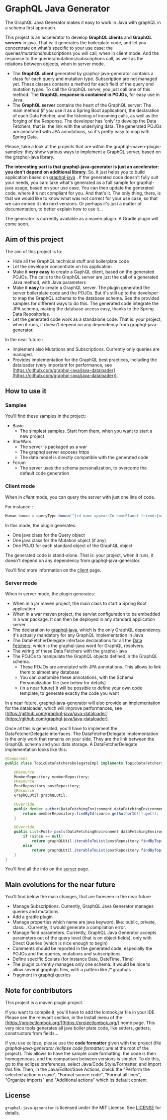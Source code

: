 # GraphQL Java Generator

The GraphQL Java Generator makes it easy to work in Java with graphQL in a schema first approach.

This project is an accelerator to develop __GraphQL clients__ and __GraphQL servers__ in java. That is: it generates the boilerplate code, and let you concentrate on what's specific to your use case: the queries/mutations/subscriptions you will call, when in client mode. And the response to the queries/mutations/subscriptions call, as well as the relations between objects, when in server mode. 

* The __GraphQL client__ generated by graphql-java-generator contains a class for each query and mutation type. Subscription are not managed yet. These classes contains a method for each field of the query and mutation types. To call the GraphQL server, you just call one of this method. The __GraphQL response is contained in POJOs__, for easy use in Java.
* The __GraphQL server__ contains the heart of the GraphQL server: The main method (if you use it as a Spring Boot application), the declaration of each Data Fetcher, and the listening of incoming calls, as well as the forging of the Response. The developer has 'only' to develop the Data Fetchers, that is: the link with the underlying data. The generated POJOs are annotated with JPA annotations, so it's pretty easy to map with Spring Data.

Please, take a look at the projects that are within the graphql-maven-plugin-samples: they show various ways to implement a GraphQL server, based on the graphql-java library. 

__The interesting part is that graphql-java-generator is just an accelerator: you don't depend on additional library__. So, it just helps you to build application based on [graphql-java](https://www.graphql-java.com) . 
If the generated code doesn't fully suit your needs, you can: take what's generated as a full sample for graphql-java usage, based on your use case. You can then update the generated code, where it's not compliant for you. And that's it. The only thing, there, is that we would like to know what was not correct for your use case, so that we can embed it into next versions. Or perhaps it's just a matter of documentation, to better explain how to use it... 

The generator is currently available as a maven plugin. A Gradle plugin will come soon.


## Aim of this project

The aim of this project is to:

* Hide all the GraphQL technical stuff and boilerplate code
* Let the developer concentrate on his application
* Make it __very easy__ to create a GaphQL client, based on the generated POJOs. The calls to the GraphQL server are just the call of a generated Java method, with Java parameters 
* Make it __easy__ to create a GraphQL server. The plugin generated the server boilerplate code and the POJOs. But it's still up to the developer to map the GraphQL schema to the database schema. See the provided samples for different ways to do this. The generated code integrate the JPA schema, making the database access easy, thanks to the Spring Data Repositories.
* Let the generated code work as a standalone code. That is: your project, when it runs, it doesn't depend on any dependency from graphql-java-generator.

In the near future :
* Implement also Mutations and Subscriptions. Currently only queries are managed.
* Provides implementation for the GraphQL best practices, including the dataloader (very important for performance, see [https://github.com/graphql-java/java-dataloader](https://github.com/graphql-java/java-dataloader)).    


## How to use it

### Samples

You'll find these samples in the project:
* Basic
    * The simplest samples. Start from them, when you want to start a new project
* StarWars
    * The server is packaged as a war
    * The graphql server exposes https
    * The data model is directly compatible with the generated code  
*  Forum
    * The server uses the schema personalization, to overcome the default code generation

### Client mode

When in _client_ mode, you can query the server with just one line of code.

For instance :

```Java
Human human = queryType.human("{id name appearsIn homePlanet friends{name}}", "180");
```

In this mode, the plugin generates:

* One java class for the Query object
* One java class for the Mutation object (if any)
* One POJO for each standard object of the GraphQL object

The generated code is stand-alone. That is: your project, when it runs, it doesn't depend on any dependency from graphql-java-generator.


You'll find more information on the [client](client.html) page.

### Server mode

When in server mode, the plugin generates:

* When in a jar maven project, the main class to start a Spring Boot application
* When in a war maven project, the servlet configuration to be embedded in a war package. It can then be deployed in any standard application server
* The declaration to [graphql-java](https://www.graphql-java.com/), which is the only GraphQL dependency. It's actually mandatory for any GraphQL implementation in Java
* The DataFetcherDelegate interface declarations for all the [Data Fetchers](https://www.graphql-java.com/documentation/master/data-fetching/), which is the graphql-java word for GraphQL resolvers.
* The wiring of these Data Fetchers with the graphql-java
* The POJOs to manipulate the GraphQL objects defined in the GraphQL schema. 
    * These POJOs are annotated with JPA annotations. This allows to link them to almost any database
    * You can customize these annotations, with the Schema Personalization file (see below for details)
    * (in a near future) It will be possible to define your own code template, to generate exactly the code you want 
 
In a near future, graphql-java-generator will also provide an implementation for the dataloader, which will improve performances, see [https://github.com/graphql-java/java-dataloader](https://github.com/graphql-java/java-dataloader).

Once all this is generated, you'll have to implement the DataFetcherDelegate interfaces. The DataFetcherDelegate implementation is the only work that remains on your side. They are the link between the GraphQL schema and your data storage. A DataFetcherDelegate implementation looks like this:

```Java
@Component
public class TopicDataFetchersDelegateImpl implements TopicDataFetchersDelegate {

	@Resource
	MemberRepository memberRepository;
	@Resource
	PostRepository postRepository;
	@Resource
	GraphQLUtil graphQLUtil;

	@Override
	public Member author(DataFetchingEnvironment dataFetchingEnvironment, Topic source) {
		return memberRepository.findById(source.getAuthorId()).get();
	}

	@Override
	public List<Post> posts(DataFetchingEnvironment dataFetchingEnvironment, Topic source, String since) {
		if (since == null)
			return graphQLUtil.iterableToList(postRepository.findByTopicId(source.getId()));
		else
			return graphQLUtil.iterableToList(postRepository.findByTopicIdAndSince(source.getId(), since));
	}
}
```

You'll find all the info on the [server](server.html) page.



## Main evolutions for the near future

You'll find below the main changes, that are foreseen in the near future
- Manage Subscriptions. Currently, GraphQL Java Generator manages queries and mutations.
- Add a gradle plugin
- Manage properties which name are java keyword, like: public, private, class... Currently, it would generate a compilation error.
- Manage field parameters. Currently, GraphQL Java Generator accepts parameters out of the query level (that is on object fields), only with Direct Queries (which is nice enough to begin)
- Comments should be reported in the generated code, especially the POJOs and the queries, mutations and subscriptions
- Define specific Scalars (for instance Date, DateTime, Time)
- The plugin currently manages only one schema. It would be nice to allow several graphqls files, with a pattern like /*.graphqls
- Fragment in graphql queries


## Note for contributors

This project is a maven plugin project. 

If you want to compile it, you'll have to add the lombok.jar file in your IDE. Please see the relevant section, in the Install menu of the [https://projectlombok.org/](https://projectlombok.org/) home page. This very nice tools generates all java boiler plate code, like setters, getters, constructors from fields...

If you use eclipse, please use the __code formatter__ given with the project (file _graphql-java-generator (eclipse code formatter).xml_ at the root of the project). This allows to have the sample code formatting: the code is then homogeneous, and the comparison between versions is simpler. To do this, go to the eclipse preferences, select Java/Code Style/Formatter, and import this file. Then, in the Java/Editor/Save Actions, check the "Perform the selected action on save", "Format source code", "Format all lines", "Organize imports" and "Additional actions" which its default content


## License

`graphql-java-generator` is licensed under the MIT License. See [LICENSE](LICENSE.md) for details.

